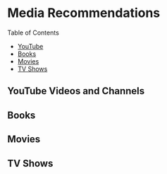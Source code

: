 # Media Recommendations

Table of Contents
- [YouTube](#youtube-videos-and-channels)
- [Books](#books)
- [Movies](#movies)
- [TV Shows](#tv-shows)

## YouTube Videos and Channels

## Books

## Movies

## TV Shows
